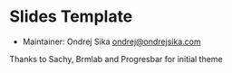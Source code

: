 # Slides Template

- Maintainer: Ondrej Sika <ondrej@ondrejsika.com>

Thanks to Sachy, Brmlab and Progresbar for initial theme

